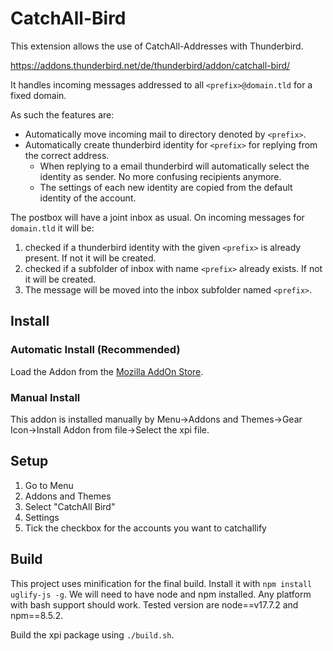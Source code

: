 # CatchAll-Bird
This extension allows the use of CatchAll-Addresses with Thunderbird.

https://addons.thunderbird.net/de/thunderbird/addon/catchall-bird/

It handles incoming messages addressed to all `<prefix>@domain.tld` for a fixed domain.

As such the features are:
- Automatically move incoming mail to directory denoted by `<prefix>`.
- Automatically create thunderbird identity for `<prefix>` for replying from the correct address.
    - When replying to a email thunderbird will automatically select the identity as sender. No more confusing recipients anymore.
    - The settings of each new identity are copied from the default identity of the account.

The postbox will have a joint inbox as usual.
On incoming messages for `domain.tld` it will be:
1. checked if a thunderbird identity with the given `<prefix>` is already present. If not it will be created.
2. checked if a subfolder of inbox with name `<prefix>` already exists. If not it will be created.
3. The message will be moved into the inbox subfolder named `<prefix>`.

## Install
### Automatic Install (Recommended)
Load the Addon from the [Mozilla AddOn Store](https://addons.thunderbird.net/de/thunderbird/addon/catchall-bird/).

### Manual Install
This addon is installed manually by Menu->Addons and Themes->Gear Icon->Install Addon from file->Select the xpi file.

## Setup
1. Go to Menu
2. Addons and Themes
3. Select "CatchAll Bird"
4. Settings
5. Tick the checkbox for the accounts you want to catchallify

## Build
This project uses minification for the final build. Install it with `npm install uglify-js -g`. We will need to have node and npm installed. Any platform with bash support should work. Tested version are node==v17.7.2 and npm==8.5.2.

Build the xpi package using `./build.sh`.
